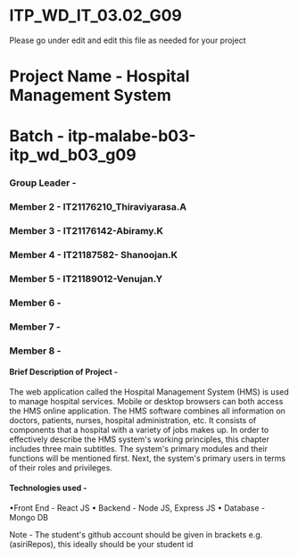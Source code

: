 # ITP_WD_IT_03.02_G09

Please go under edit and edit this file as needed for your project

# Project Name - Hospital Management System
# Batch - itp-malabe-b03-itp_wd_b03_g09
### Group Leader -
### Member 2 - IT21176210_Thiraviyarasa.A
### Member 3 - IT21176142-Abiramy.K
### Member 4 - IT21187582- Shanoojan.K
### Member 5 - IT21189012-Venujan.Y
### Member 6 - 
### Member 7 - 
### Member 8 - 

#### Brief Description of Project -  
The web application called the Hospital Management System (HMS) is used to manage hospital 
services. Mobile or desktop browsers can both access the HMS online application. The HMS 
software combines all information on doctors, patients, nurses, hospital administration, etc. It 
consists of components that a hospital with a variety of jobs makes up. In order to effectively 
describe the HMS system's working principles, this chapter includes three main subtitles. The 
system's primary modules and their functions will be mentioned first. Next, the system's 
primary users in terms of their roles and privileges.

#### Technologies used - 
•Front End - React JS
• Backend - Node JS, Express JS
• Database - Mongo DB

Note - The student's github account should be given in brackets e.g. (asiriRepos), this ideally should be your student id
